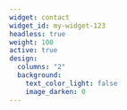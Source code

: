 ```yaml
---
widget: contact
widget_id: my-widget-123
headless: true
weight: 100
active: true
design:
  columns: "2"
  background:
    text_color_light: false
    image_darken: 0
---
```

